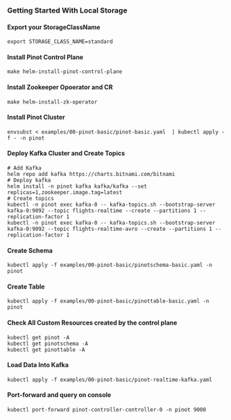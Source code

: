 ### Getting Started With Local Storage

#### Export your StorageClassName 
```
export STORAGE_CLASS_NAME=standard
```

#### Install Pinot Control Plane
```
make helm-install-pinot-control-plane
```

#### Install Zookeeper Opoerator and CR
```
make helm-install-zk-operator
```

#### Install Pinot Cluster
```
envsubst < examples/00-pinot-basic/pinot-basic.yaml  | kubectl apply -f - -n pinot
```

#### Deploy Kafka Cluster and Create Topics
```
# Add Kafka
helm repo add kafka https://charts.bitnami.com/bitnami
# Deploy kafka
helm install -n pinot kafka kafka/kafka --set replicas=1,zookeeper.image.tag=latest
# Create topics
kubectl -n pinot exec kafka-0 -- kafka-topics.sh --bootstrap-server kafka-0:9092 --topic flights-realtime --create --partitions 1 --replication-factor 1
kubectl -n pinot exec kafka-0 -- kafka-topics.sh --bootstrap-server kafka-0:9092 --topic flights-realtime-avro --create --partitions 1 --replication-factor 1
```

#### Create Schema
```
kubectl apply -f examples/00-pinot-basic/pinotschema-basic.yaml -n pinot
```

#### Create Table
```
kubectl apply -f examples/00-pinot-basic/pinottable-basic.yaml -n pinot
```

#### Check All Custom Resources created by the control plane
```
kubectl get pinot -A
kubectl get pinotschema -A
kubectl get pinottable -A
```

#### Load Data Into Kafka
```
kubectl apply -f examples/00-pinot-basic/pinot-realtime-kafka.yaml
```

#### Port-forward and query on console
```
kubectl port-forward pinot-controller-controller-0 -n pinot 9000
```
